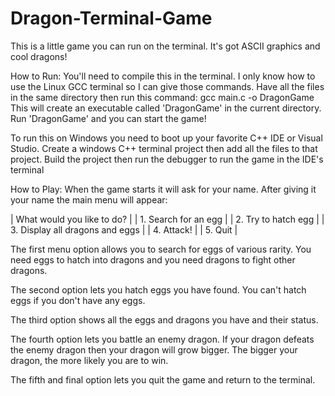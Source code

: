 # Dragon-Terminal-Game
This is a little game you can run on the terminal. It's got ASCII graphics and cool dragons!


How to Run:
You'll need to compile this in the terminal. I only know how to use the Linux GCC terminal so I can give those commands.
Have all the files in the same directory then run this command: gcc main.c -o DragonGame
This will create an executable called 'DragonGame' in the current directory. Run 'DragonGame' and you can start the game!

To run this on Windows you need to boot up your favorite C++ IDE or Visual Studio.
Create a windows C++ terminal project then add all the files to that project.
Build the project then run the debugger to run the game in the IDE's terminal

How to Play:
When the game starts it will ask for your name. 
After giving it your name the main menu will appear:
  
|    What would you like to do?	                                      |
|       1. Search for an egg                                          |
|       2. Try to hatch egg                                           |
|       3. Display all dragons and eggs                               |
|       4. Attack!                                                    |
|       5. Quit                                                       |

The first menu option allows you to search for eggs of various rarity. You need eggs to hatch into dragons and you need dragons to fight other dragons.

The second option lets you hatch eggs you have found. You can't hatch eggs if you don't have any eggs.

The third option shows all the eggs and dragons you have and their status.

The fourth option lets you battle an enemy dragon. If your dragon defeats the enemy dragon then your dragon will grow bigger.
The bigger your dragon, the more likely you are to win.
  
The fifth and final option lets you quit the game and return to the terminal.
